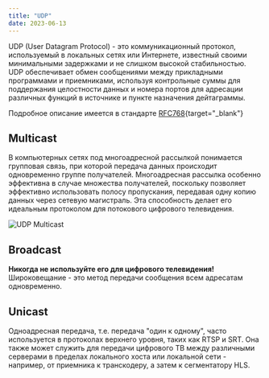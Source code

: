 ```yaml
---
title: "UDP"
date: 2023-06-13
---
```


UDP (User Datagram Protocol) - это коммуникационный протокол, используемый в локальных сетях или Интернете, известный своими минимальными задержками и не слишком высокой стабильностью. UDP обеспечивает обмен сообщениями между прикладными программами и приемниками, используя контрольные суммы для поддержания целостности данных и номера портов для адресации различных функций в источнике и пункте назначения дейтаграммы.

Подробное описание имеется в стандарте [RFC768](https://www.rfc-editor.org/rfc/rfc768){target="_blank"}

## Multicast[](https://help.cesbo.com/misc/articles/protocols/udp#multicast)

В компьютерных сетях под многоадресной рассылкой понимается групповая связь, при которой передача данных происходит одновременно группе получателей. Многоадресная рассылка особенно эффективна в случае множества получателей, поскольку позволяет эффективно использовать полосу пропускания, передавая одну копию данных через сетевую магистраль. Эта способность делает его идеальным протоколом для потокового цифрового телевидения.

![UDP Multicast](https://cdn.cesbo.com/help/astra/delivery/udp.svg)

## Broadcast[](https://help.cesbo.com/misc/articles/protocols/udp#broadcast)

**Никогда не используйте его для цифрового телевидения!** Широковещание - это метод передачи сообщения всем адресатам одновременно.

## Unicast[](https://help.cesbo.com/misc/articles/protocols/udp#unicast)

Одноадресная передача, т.е. передача "один к одному", часто используется в протоколах верхнего уровня, таких как RTSP и SRT. Она также может служить для передачи цифрового ТВ между различными серверами в пределах локального хоста или локальной сети - например, от приемника к транскодеру, а затем к сегментатору HLS.
